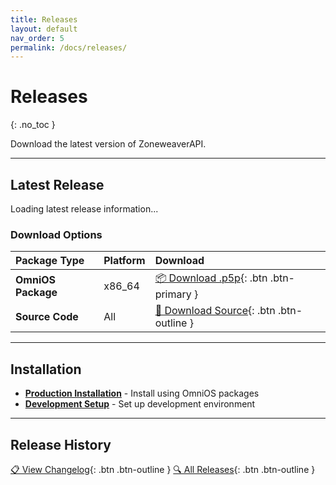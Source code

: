 ```yaml
---
title: Releases
layout: default
nav_order: 5
permalink: /docs/releases/
---
```


# Releases
{: .no_toc }

Download the latest version of ZoneweaverAPI.

---

## Latest Release

<div id="latest-release-content">
<p>Loading latest release information...</p>
</div>

### Download Options

| Package Type | Platform | Download |
|:-------------|:---------|:---------|
| **OmniOS Package** | x86_64 | [📦 Download .p5p](https://github.com/Makr91/zoneweaver-api/releases/latest/download/zoneweaver-api.p5p){: .btn .btn-primary } |
| **Source Code** | All | [📁 Download Source](https://github.com/Makr91/zoneweaver-api/archive/refs/heads/main.tar.gz){: .btn .btn-outline } |


---

## Installation

- **[Production Installation](guides/production-installation/)** - Install using OmniOS packages
- **[Development Setup](guides/development-installation/)** - Set up development environment

---

## Release History

[📋 View Changelog](/docs/changelog/){: .btn .btn-outline }
[🔍 All Releases](https://github.com/Makr91/zoneweaver-api/releases){: .btn .btn-outline }
